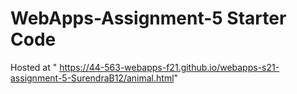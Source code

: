 # WebApps-Assignment-5 Starter Code
Hosted at " https://44-563-webapps-f21.github.io/webapps-s21-assignment-5-SurendraB12/animal.html"